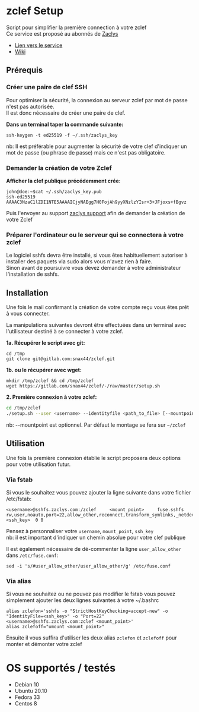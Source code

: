 # zclef Setup

Script pour simplifier la première connection à votre zclef  
Ce service est proposé au abonnés de [Zaclys](www.zaclys.com)
- [Lien vers le service](https://www.zaclys.com/zcle/)
- [Wiki](https://wiki.zaclys.com/index.php/Installation_de_la_zclef_sous_Linux)

## Prérequis

### Créer une paire de clef SSH
Pour optimiser la sécurité, la connexion au serveur zclef par mot de passe n'est pas autorisée.  
Il est donc nécessaire de créer une paire de clef.  

**Dans un terminal taper la commande suivante:**  
```
ssh-keygen -t ed25519 -f ~/.ssh/zaclys_key
```
nb: Il est préférable pour augmenter la sécurité de votre clef d'indiquer un mot de passe (ou phrase de passe) mais ce n'est pas obligatoire.  


### Demander la création de votre Zclef

**Afficher la clef publique précédemment crée:**  
```
john@doe:~$cat ~/.ssh/zaclys_key.pub
ssh-ed25519 AAAAC3NzaC1lZDI1NTE5AAAAICjyNAEgg7H0FojAh9yyXNzlzYIsr+3+JFjoxs+fBgvz
```

Puis l'envoyer au support [zaclys support](https://www.zaclys.com/contact/) afin de demander la création de votre Zclef

### Préparer l'ordinateur ou le serveur qui se connectera à votre zclef

Le logiciel sshfs devra être installé, si vous êtes habituellement autoriser à installer des paquets via sudo alors vous n'avez rien à faire.  
Sinon avant de poursuivre vous devez demander à votre administrateur l'installation de sshfs.  

## Installation

Une fois le mail confirmant la création de votre compte reçu vous êtes prêt à vous connecter.  

La manipulations suivantes devront être effectuées dans un terminal avec l'utilisateur destiné à se connecter à votre zclef.  

**1a. Récupérer le script avec git:**  
```
cd /tmp
git clone git@gitlab.com:snax44/zclef.git
```

**1b. ou le récupérer avec wget:**  
```
mkdir /tmp/zclef && cd /tmp/zclef
wget https://gitlab.com/snax44/zclef/-/raw/master/setup.sh
```

**2. Première connexion à votre zclef:**  
```bash
cd /tmp/zclef
./setup.sh --user <username> --identityfile <path_to_file> [--mountpoint <mountpoint>]
```
nb: --mountpoint est optionnel. Par défaut le montage se fera sur `~/zclef`


## Utilisation

Une fois la première connexion établie le script proposera deux options pour votre utilisation futur.  

### Via fstab

Si vous le souhaitez vous pouvez ajouter la ligne suivante dans votre fichier /etc/fstab:

```
<username>@sshfs.zaclys.com:/zclef     <mount_point>     fuse.sshfs     rw,user,noauto,port=22,allow_other,reconnect,transform_symlinks,_netdev,BatchMode=yes,identityfile=<ssh_key>  0 0
```
Pensez à personnaliser votre `username`, `mount_point`, `ssh_key`  
nb: il est important d'indiquer un chemin absolue pour votre clef publique

Il est également nécessaire de dé-commenter la ligne `user_allow_other` dans `/etc/fuse.conf`:
```
sed -i 's/#user_allow_other/user_allow_other/g' /etc/fuse.conf
```

### Via alias

Si vous ne souhaitez ou ne pouvez pas modifier le fstab vous pouvez simplement ajouter les deux lignes suivantes à votre ~/.bashrc

```
alias zclefon='sshfs -o "StrictHostKeyChecking=accept-new" -o "IdentityFile=<ssh_key>" -o "Port=22" <username>@sshfs.zaclys.com:zclef <mount_point>'
alias zclefoff="umount <mount_point>"
```

Ensuite il vous suffira d'utiliser les deux alias `zclefon` et `zclefoff` pour monter et démonter votre zclef


# OS supportés / testés

* Debian 10
* Ubuntu 20.10
* Fedora 33
* Centos 8
